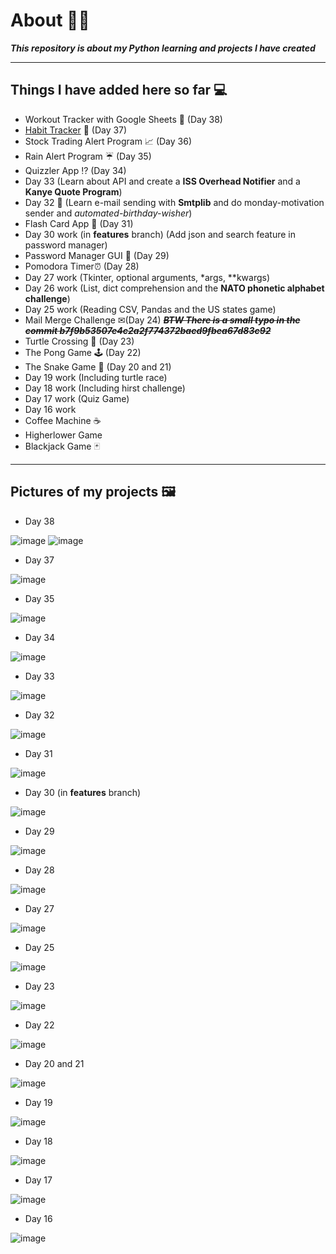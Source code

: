 # About 👨‍💻
***This repository is about my Python learning and projects I have created***

______________________

## Things I have added here so far 💻
- Workout Tracker with Google Sheets 💪 (Day 38)
- [Habit Tracker](https://pixe.la/v1/users/damsithbrosl/graphs/graph1.html) 🧘 (Day 37)
- Stock Trading Alert Program 📈 (Day 36)
- Rain Alert Program ☔ (Day 35)
- Quizzler App ⁉️ (Day 34)
- Day 33 (Learn about API and create a **ISS Overhead Notifier** and a **Kanye Quote Program**)
- Day 32 📧 (Learn e-mail sending with **Smtplib** and do monday-motivation sender and *automated-birthday-wisher*)
- Flash Card App 📑 (Day 31)
- Day 30 work (in **features** branch) (Add json and search feature in password manager)
- Password Manager GUI 🔑 (Day 29)
- Pomodora Timer⏰ (Day 28)
- Day 27 work (Tkinter, optional arguments, *args, **kwargs)
- Day 26 work (List, dict comprehension and the **NATO phonetic alphabet challenge**)
- Day 25 work (Reading CSV, Pandas and the US states game)
- Mail Merge Challenge ✉(Day 24) ***~~BTW There is a small typo in the commit b7f9b53507e4c2a2f774372bacd9fbea67d83c92~~***
- Turtle Crossing 🚸 (Day 23)
- The Pong Game 🕹️ (Day 22)
- The Snake Game 🐍 (Day 20 and 21)
- Day 19 work (Including turtle race)
- Day 18 work (Including hirst challenge)
- Day 17 work (Quiz Game)
- Day 16 work 
- Coffee Machine ☕
- Higherlower Game
- Blackjack Game 🃏

______

## Pictures of my projects 🖼️

- Day 38

![image](https://user-images.githubusercontent.com/113516635/230778117-21d0a18f-5274-407b-8258-a2bdc0c17939.png)
![image](https://user-images.githubusercontent.com/113516635/230778119-5e92a879-1a7c-4dd8-8437-a2216702b90a.png)


- Day 37

![image](https://user-images.githubusercontent.com/113516635/230722417-9bc51e7d-1d92-4da9-beb4-22052ee82231.png)



- Day 35

![image](https://user-images.githubusercontent.com/113516635/230299535-f6e68580-8f62-4879-bd45-753151441640.png)



- Day 34

![image](https://user-images.githubusercontent.com/113516635/229693687-3cd4d556-a115-48e3-90cd-14bb65207673.png)



- Day 33

![image](https://user-images.githubusercontent.com/113516635/229336765-63d34578-1601-4409-9b36-4e8285b8b976.png)



- Day 32

![image](https://user-images.githubusercontent.com/113516635/229268878-22b71095-3557-40d7-bdca-9a83781cc2b7.png)



- Day 31

![image](https://user-images.githubusercontent.com/113516635/228523604-13a356af-5ee5-4bba-b370-cd982ebf9fc6.png)



- Day 30 (in **features** branch)

![image](https://user-images.githubusercontent.com/113516635/227779088-e541c17b-c800-4fe9-84a3-d54eae5baae7.png)



- Day 29

![image](https://user-images.githubusercontent.com/113516635/227715023-af6f4d0e-6aa2-4034-83ab-fe75c0a55746.png)



- Day 28

![image](https://user-images.githubusercontent.com/113516635/227702427-202d080b-d521-4de8-8821-9df405684534.png)



- Day 27

![image](https://user-images.githubusercontent.com/113516635/226864274-bc39530d-5a41-4f7a-be8a-857630718af5.png)



- Day 25

![image](https://user-images.githubusercontent.com/113516635/225914547-cf4d9ba1-d45b-461f-9520-fdbb80294c87.png)



- Day 23

![image](https://user-images.githubusercontent.com/113516635/223456016-47040ef5-7275-449b-851f-0fe5963c75fc.png)


- Day 22

![image](https://user-images.githubusercontent.com/113516635/218700102-67c896ea-4eac-40f1-8818-10d24da960e6.png)


- Day 20 and 21

![image](https://user-images.githubusercontent.com/113516635/218411318-1942455d-c36d-44aa-8394-8a77f9077bf3.png)


- Day 19

![image](https://user-images.githubusercontent.com/113516635/218295623-cb4ce6bd-b119-431e-8142-5b1154101d34.png)


- Day 18

![image](https://user-images.githubusercontent.com/113516635/218295586-0e7c7ce8-def5-4142-80bd-c5ed016886a5.png)


- Day 17

![image](https://user-images.githubusercontent.com/113516635/218295449-f0d7269e-8155-4382-af44-e097b9c81c20.png)


- Day 16

 ![image](https://user-images.githubusercontent.com/113516635/218295416-24a63ac4-0568-46b3-9a00-b289375092af.png)
